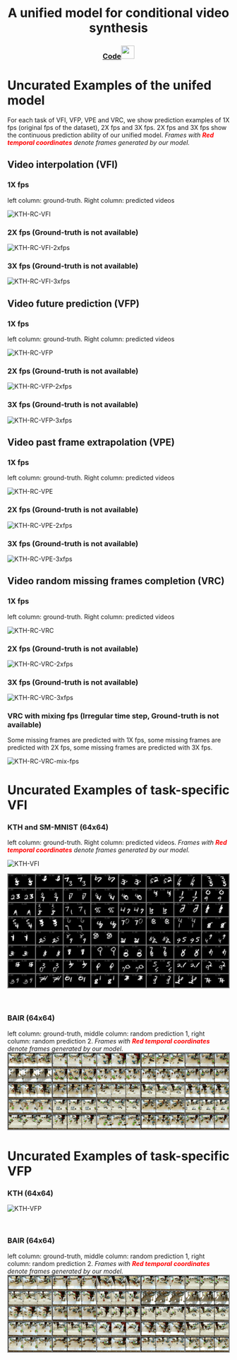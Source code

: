 

<h1 align="center"> A unified model for conditional video synthesis </h1>

<h3 align="center"> <a href="https://github.com/NPVS/NPVS" target="_blank">Code<img src="https://raw.githubusercontent.com/FortAwesome/Font-Awesome/6.x/svgs/brands/github.svg" width="30" height="30"></a> <h3>

# Uncurated Examples of the unifed model
For each task of VFI, VFP, VPE and VRC, we show prediction examples of 1X fps (original fps of the dataset), 2X fps and 3X fps. 2X fps and 3X fps show the continuous prediction ability of our unified model. <em>Frames with **<span style="color:red">Red temporal coordinates</span>** denote frames generated by our model.</em>



## Video interpolation (VFI)
### **1X fps**
left column: ground-truth. Right column: predicted videos

![KTH-RC-VFI](img/kth_rc_vfi_10to10_1xfps.gif)

### **2X fps** (Ground-truth is not available)

![KTH-RC-VFI-2xfps](img/kth_rc_vfi_10to10_2xfps.gif)

### **3X fps** (Ground-truth is not available)

![KTH-RC-VFI-3xfps](img/kth_rc_vfi_10to10_3xfps.gif)

## Video future prediction (VFP)
### **1X fps**
left column: ground-truth. Right column: predicted videos

![KTH-RC-VFP](img/kth_rc_vfp_10to10_1xfps.gif)

### **2X fps** (Ground-truth is not available)

![KTH-RC-VFP-2xfps](img/kth_rc_vfp_10to10_2xfps.gif)

### **3X fps** (Ground-truth is not available)

![KTH-RC-VFP-3xfps](img/kth_rc_vfp_10to10_3xfps.gif)

## Video past frame extrapolation (VPE)
### **1X fps**
left column: ground-truth. Right column: predicted videos

![KTH-RC-VPE](img/kth_rc_vpe_10to10_1xfps.gif)

### **2X fps** (Ground-truth is not available)
![KTH-RC-VPE-2xfps](img/kth_rc_vpe_10to10_2xfps.gif)

### **3X fps** (Ground-truth is not available)

![KTH-RC-VPE-3xfps](img/kth_rc_vpe_10to10_3xfps.gif)


## Video random missing frames completion (VRC)
### **1X fps**
left column: ground-truth. Right column: predicted videos

![KTH-RC-VRC](img/kth_rc_vrc_10to10_1xfps.gif)

### **2X fps** (Ground-truth is not available)
![KTH-RC-VRC-2xfps](img/kth_rc_vrc_10to10_2xfps.gif)

### **3X fps** (Ground-truth is not available)

![KTH-RC-VRC-3xfps](img/kth_rc_vrc_10to10_3xfps.gif)

### **VRC with mixing fps (Irregular time step, Ground-truth is not available)**
Some missing frames are predicted with 1X fps, some missing frames are predicted with 2X fps, some missing frames are predicted with 3X fps.

![KTH-RC-VRC-mix-fps](img/kth_rc_vrc_10to10_mix_fps.gif)



# Uncurated Examples of task-specific VFI

### KTH and SM-MNIST (64x64)

left column: ground-truth. Right column: predicted videos. <em>Frames with **<span style="color:red">Red temporal coordinates</span>** denote frames generated by our model.</em>

![KTH-VFI](img/kth_specific_vfi_10to10_1xfps.gif)

![SMMNIST-VFI](img/smmnist_specific_vfi_10to5_1xfps.gif)

&nbsp;
### BAIR (64x64)
left column: ground-truth, middle column: random prediction 1, right column: random prediction 2. <em>Frames with **<span style="color:red">Red temporal coordinates</span>** denote frames generated by our model.</em>
![BAIR-VFI](img/bair_specific_vfi_rand_4to5_1xfps.gif)

# Uncurated Examples of task-specific VFP

### KTH (64x64)
![KTH-VFP](img/kth_specific_vfp_10to10_1xfps.gif)

&nbsp;

### BAIR (64x64)
left column: ground-truth, middle column: random prediction 1, right column: random prediction 2. <em>Frames with **<span style="color:red">Red temporal coordinates</span>** denote frames generated by our model.</em>
![BAIR-VFP](img/bair_specific_vfp_rand_2to10_1xfps.gif)


<!--
**CCVS-NP/CCVS-NP** is a ✨ _special_ ✨ repository because its `README.md` (this file) appears on your GitHub profile.

Here are some ideas to get you started:

- 🔭 I’m currently working on ...
- 🌱 I’m currently learning ...
- 👯 I’m looking to collaborate on ...
- 🤔 I’m looking for help with ...
- 💬 Ask me about ...
- 📫 How to reach me: ...
- 😄 Pronouns: ...
- ⚡ Fun fact: ...
-->
